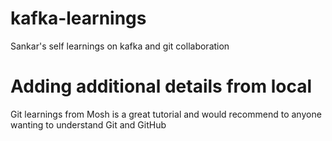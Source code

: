 # kafka-learnings

Sankar's self learnings on kafka and git collaboration

# Adding additional details from local

Git learnings from Mosh is a great tutorial and would recommend to anyone wanting to understand Git and GitHub
